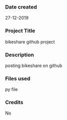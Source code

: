 ### Date created
27-12-2019
### Project Title
bikeshare github project
### Description
posting bikeshare on github
### Files used
py file
### Credits
No
